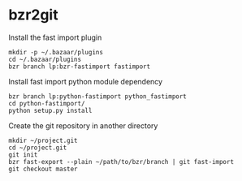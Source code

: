 # bzr2git #

Install the fast import plugin

	mkdir -p ~/.bazaar/plugins
	cd ~/.bazaar/plugins
	bzr branch lp:bzr-fastimport fastimport

Install fast import python module dependency

	bzr branch lp:python-fastimport python_fastimport
	cd python-fastimport/
	python setup.py install

Create the git repository in another directory

	mkdir ~/project.git
	cd ~/project.git
	git init
	bzr fast-export --plain ~/path/to/bzr/branch | git fast-import
	git checkout master
